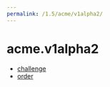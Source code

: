 ```yaml
---
permalink: /1.5/acme/v1alpha2/
---
```


# acme.v1alpha2



* [challenge](challenge.md)
* [order](order.md)